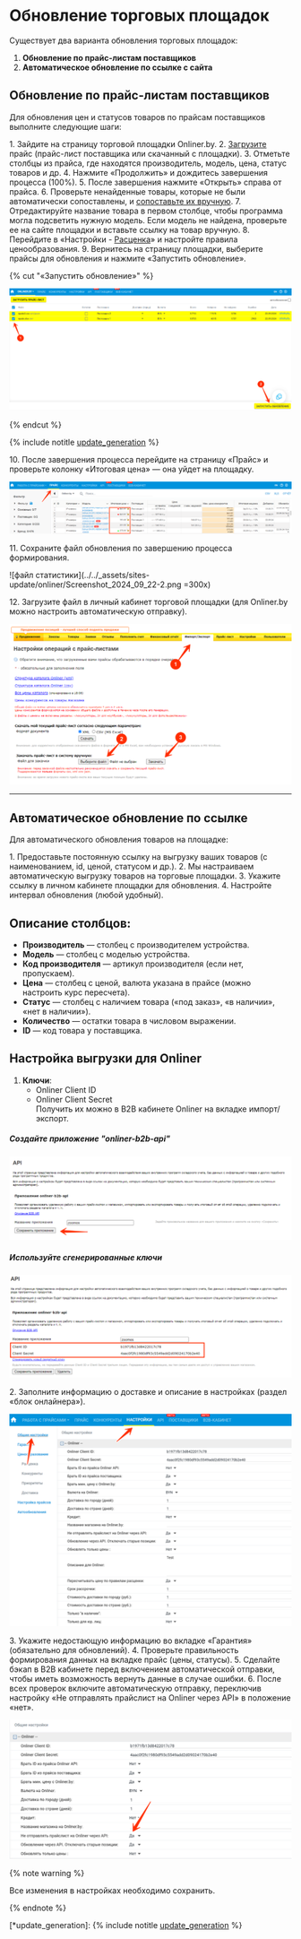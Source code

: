# Обновление торговых площадок

Существует два варианта обновления торговых площадок:

1. **Обновление по прайс-листам поставщиков**
2. **Автоматическое обновление по ссылке с сайта**

## Обновление по прайс-листам поставщиков

Для обновления цен и статусов товаров по прайсам поставщиков выполните следующие шаги:

1\. Зайдите на страницу торговой площадки Onliner.by.
2\. [Загрузите](../sites-update/price-handler/index.yaml) прайс (прайс-лист поставщика или скачанный с площадки).
3\. Отметьте столбцы из прайса, где находятся производитель, модель, цена, статус товаров и др.
4\. Нажмите «Продолжить» и дождитесь завершения процесса (100%).
5\. После завершения нажмите «Открыть» справа от прайса.
6\. Проверьте ненайденные товары, которые не были автоматически сопоставлены, и [сопоставьте их вручную](../mapping/mapping-instruction-file.md).
7\. Отредактируйте название товара в первом столбце, чтобы программа могла подсветить нужную модель. Если модель не найдена, проверьте ее на сайте площадки и вставьте ссылку на товар вручную.
8\. Перейдите в «Настройки - [Расценка](../sites-update/pricing/quotation.md)» и настройте правила ценообразования.
9\. Вернитесь на страницу площадки, выберите прайсы для обновления и нажмите «Запустить обновление».

{% cut "«Запустить обновление»" %}

![Запустить обновление](../../_assets/sites-update/onliner/Screenshot_2024_09_22-1.png)

{% endcut %}

{% include notitle [update_generation](../../_includes/update_generation.md) %}

10\. После завершения процесса перейдите на страницу «Прайс» и проверьте колонку «Итоговая цена» — она уйдет на площадку.

![вкладка прайс](../../_assets/sites-update/onliner/Screenshot_2024_09_22-3.png)

11\. Сохраните файл обновления по завершению процесса формирования.

![файл статистики](../../_assets/sites-update/onliner/Screenshot_2024_09_22-2.png =300x)

12\. Загрузите файл в личный кабинет торговой площадки (для Onliner.by можно настроить автоматическую отправку).

![загрузка файла обновления](../../_assets/sites-update/onliner/Screenshot_2024_09_23-1.png)

---


## Автоматическое обновление по ссылке

Для автоматического обновления товаров на площадке:

1\. Предоставьте постоянную ссылку на выгрузку ваших товаров (с наименованием, id, ценой, статусом и др.).
2\. Мы настраиваем автоматическую выгрузку товаров на торговые площадки.
3\. Укажите ссылку в личном кабинете площадки для обновления.
4\. Настройте интервал обновления (любой удобный).

## Описание столбцов:

- **Производитель** — столбец с производителем устройства.
- **Модель** — столбец с моделью устройства.
- **Код производителя** — артикул производителя (если нет, пропускаем).
- **Цена** — столбец с ценой, валюта указана в прайсе (можно настроить курс пересчета).
- **Статус** — столбец с наличием товара («под заказ», «в наличии», «нет в наличии»).
- **Количество** — остатки товара в числовом выражении.
- **ID** — код товара у поставщика.

## Настройка выгрузки для Onliner

1. **Ключи**:  
   - Onliner Client ID  
   - Onliner Client Secret  
   Получить их можно в B2B кабинете Onliner на вкладке импорт/экспорт.

##### Создайте приложение "onliner-b2b-api"

![Создайте приложение](../../_assets/sites-update/onliner/Screenshot_2024_09_23-2.png)

#####  Используйте сгенерированные ключи
   
![Создайте приложение](../../_assets/sites-update/onliner/Screenshot_2024_09_23-3.png)

2\. Заполните информацию о доставке и описание в настройках (раздел «блок онлайнера»).

![Заполнить данные в настройках блока онлайнера](../../_assets/sites-update/onliner/Screenshot_2024_09_23-4.png)

3\. Укажите недостающую информацию во вкладке «Гарантия» (обязательно для обновлений).
4\. Проверьте правильность формирования данных на вкладке прайс (цены, статусы).
5\. Сделайте бэкап в B2B кабинете перед включением автоматической отправки, чтобы иметь возможность вернуть данные в случае ошибки.
6\. После всех проверок включите автоматическую отправку, переключив настройку «Не отправлять прайслист на Onliner через API» в положение «нет».

![Переключатель отправки файла обновления](../../_assets/sites-update/onliner/Screenshot_2024_09_23-6.png)

{% note warning %}

Все изменения в настройках необходимо сохранить. 

{% endnote %}

[*update_generation]: {% include notitle [update_generation](../../_includes/file.md) %}